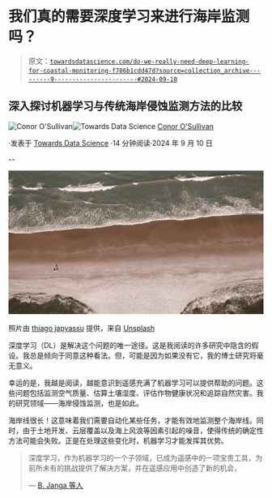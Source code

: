 # 我们真的需要深度学习来进行海岸监测吗？

> 原文：[`towardsdatascience.com/do-we-really-need-deep-learning-for-coastal-monitoring-f706b1cdd47d?source=collection_archive---------9-----------------------#2024-09-10`](https://towardsdatascience.com/do-we-really-need-deep-learning-for-coastal-monitoring-f706b1cdd47d?source=collection_archive---------9-----------------------#2024-09-10)

## 深入探讨机器学习与传统海岸侵蚀监测方法的比较

[](https://conorosullyds.medium.com/?source=post_page---byline--f706b1cdd47d--------------------------------)![Conor O'Sullivan](https://conorosullyds.medium.com/?source=post_page---byline--f706b1cdd47d--------------------------------)[](https://towardsdatascience.com/?source=post_page---byline--f706b1cdd47d--------------------------------)![Towards Data Science](https://towardsdatascience.com/?source=post_page---byline--f706b1cdd47d--------------------------------) [Conor O'Sullivan](https://conorosullyds.medium.com/?source=post_page---byline--f706b1cdd47d--------------------------------)

·发表于 [Towards Data Science](https://towardsdatascience.com/?source=post_page---byline--f706b1cdd47d--------------------------------) ·14 分钟阅读·2024 年 9 月 10 日

--

![](img/df2fff716690ef400de5642d8e0f909e.png)

照片由 [thiago japyassu](https://unsplash.com/@thiagojapyassu?utm_source=medium&utm_medium=referral) 提供，来自 [Unsplash](https://unsplash.com/?utm_source=medium&utm_medium=referral)

深度学习（DL）是解决这个问题的唯一途径。这是我阅读的许多研究中隐含的假设。我总是倾向于同意这种看法。但，可能是因为如果没有它，我的博士研究将毫无意义。

幸运的是，我越是阅读，越能意识到遥感充满了机器学习可以提供帮助的问题。这些问题包括监测空气质量、估算土壤湿度、评估作物健康状况和追踪自然灾害。我的研究领域——海岸侵蚀监测，也是如此。

海岸线很长！这意味着我们需要自动化某些任务，才能有效地监测整个海岸线。同时，由于土地开发、云层覆盖以及海上风浪等因素引起的噪音，使得传统的确定性方法可能会失败。正是在处理这些变化时，机器学习才能发挥其优势。

> 深度学习，作为机器学习的一个子领域，已成为遥感中的一项宝贵工具，为前所未有的挑战提供了解决方案，并在遥感应用中创造了新的机会，
> 
> — [B. Janga 等人](https://www.mdpi.com/2072-4292/15/16/4112)
